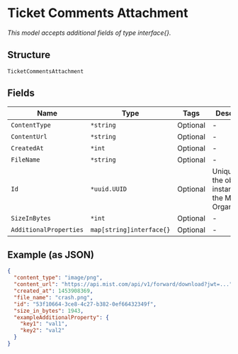 
# Ticket Comments Attachment

*This model accepts additional fields of type interface{}.*

## Structure

`TicketCommentsAttachment`

## Fields

| Name | Type | Tags | Description |
|  --- | --- | --- | --- |
| `ContentType` | `*string` | Optional | - |
| `ContentUrl` | `*string` | Optional | - |
| `CreatedAt` | `*int` | Optional | - |
| `FileName` | `*string` | Optional | - |
| `Id` | `*uuid.UUID` | Optional | Unique ID of the object instance in the Mist Organnization |
| `SizeInBytes` | `*int` | Optional | - |
| `AdditionalProperties` | `map[string]interface{}` | Optional | - |

## Example (as JSON)

```json
{
  "content_type": "image/png",
  "content_url": "https://api.mist.com/api/v1/forward/download?jwt=...",
  "created_at": 1453908369,
  "file_name": "crash.png",
  "id": "53f10664-3ce8-4c27-b382-0ef66432349f",
  "size_in_bytes": 1943,
  "exampleAdditionalProperty": {
    "key1": "val1",
    "key2": "val2"
  }
}
```

